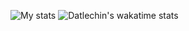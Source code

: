 ![My stats](https://github-readme-stats.vercel.app/api?username=datlechin&hide_title=true&theme=dark)
![Datlechin's wakatime stats](https://github-readme-stats.vercel.app/api/wakatime?username=datlechin)
